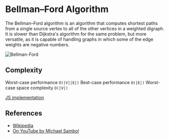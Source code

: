 # Bellman–Ford Algorithm

The Bellman–Ford algorithm is an algorithm that computes shortest 
paths from a single source vertex to all of the other vertices 
in a weighted digraph. It is slower than Dijkstra's algorithm 
for the same problem, but more versatile, as it is capable of 
handling graphs in which some of the edge weights are negative 
numbers.

![Bellman-Ford](https://upload.wikimedia.org/wikipedia/commons/2/2e/Shortest_path_Dijkstra_vs_BellmanFord.gif)

## Complexity

Worst-case performance `O(|V||E|)`
Best-case performance	`O(|E|)`
Worst-case space complexity `O(|V|)`

[JS implementation](BellmanFord.js)

## References

- [Wikipedia](https://en.wikipedia.org/wiki/Bellman%E2%80%93Ford_algorithm)
- [On YouTube by Michael Sambol](https://www.youtube.com/watch?v=obWXjtg0L64&list=PLLXdhg_r2hKA7DPDsunoDZ-Z769jWn4R8)